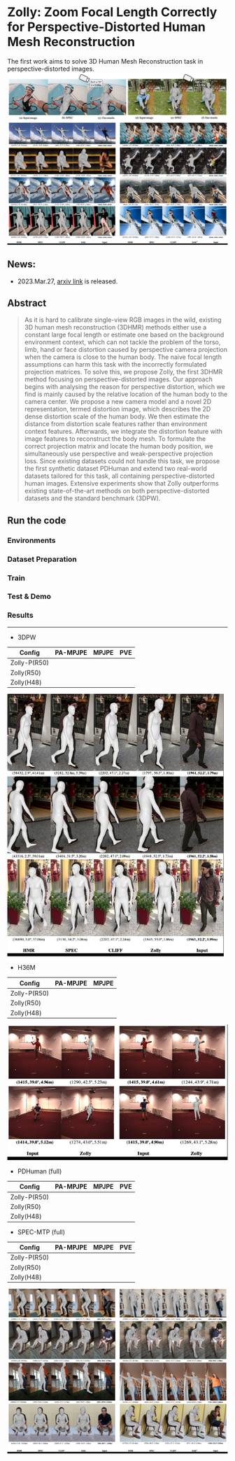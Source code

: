 # Zolly: Zoom Focal Length Correctly for Perspective-Distorted Human Mesh Reconstruction

The first work aims to solve 3D Human Mesh Reconstruction task in perspective-distorted images. 
![teaser](assets/teaser.png)
![teaser](assets/demo_web.jpg)

## News:
* 2023.Mar.27, [arxiv link](https://arxiv.org/abs/2303.13796) is released.


## Abstract
>As it is hard to calibrate single-view RGB images in the wild, existing 3D human mesh reconstruction (3DHMR) methods either use a constant large focal length or estimate one based on the background environment context, which can not tackle the problem of the torso, limb, hand or face distortion caused by perspective camera projection when the camera is close to the human body. The naive focal length assumptions can harm this task with the incorrectly formulated projection matrices. To solve this, we propose Zolly, the first 3DHMR method focusing on perspective-distorted images. Our approach begins with analysing the reason for perspective distortion, which we find is mainly caused by the relative location of the human body to the camera center. We propose a new camera model and a novel 2D representation, termed distortion image, which describes the 2D dense distortion scale of the human body. We then estimate the distance from distortion scale features rather than environment context features. Afterwards, we integrate the distortion feature with image features to reconstruct the body mesh. To formulate the correct projection matrix and locate the human body position, we simultaneously use perspective and weak-perspective projection loss. Since existing datasets could not handle this task, we propose the first synthetic dataset PDHuman and extend two real-world datasets tailored for this task, all containing perspective-distorted human images. Extensive experiments show that Zolly outperforms existing state-of-the-art methods on both perspective-distorted datasets and the standard benchmark (3DPW).

## Run the code
### Environments
### Dataset Preparation

### Train

### Test & Demo


### Results
---


- 3DPW

| Config       | PA-MPJPE | MPJPE | PVE |
| ------------ | -------- | ----- | --- |
| Zolly-P(R50) |          |       |     |
| Zolly(R50)   |          |       |     |
| Zolly(H48)   |          |       |     |

![demo_3dpw](assets/demo_3dpw.jpg)

- H36M

| Config       | PA-MPJPE | MPJPE |
| ------------ | -------- | ----- |
| Zolly-P(R50) |          |       |
| Zolly(R50)   |          |       |
| Zolly(H48)   |          |       |

![demo_h36m](assets/demo_h36m.jpg)

- PDHuman (full)

| Config       | PA-MPJPE | MPJPE | PVE |
| ------------ | -------- | ----- | --- |
| Zolly-P(R50) |          |       |     |
| Zolly(R50)   |          |       |     |
| Zolly(H48)   |          |       |     |


- SPEC-MTP (full)

| Config       | PA-MPJPE | MPJPE | PVE |
| ------------ | -------- | ----- | --- |
| Zolly-P(R50) |          |       |     |
| Zolly(R50)   |          |       |     |
| Zolly(H48)   |          |       |     |

![demo_specmtp](assets/demo_specmtp.jpg)